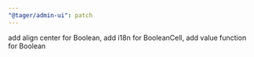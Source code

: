 ```yaml
---
"@tager/admin-ui": patch
---
```


add align center for Boolean, add i18n for BooleanCell, add value function for Boolean
